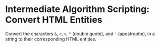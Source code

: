 # Intermediate Algorithm Scripting: Convert HTML Entities

Convert the characters `&`, `<`, `>`, `"` (double quote), and `'` (apostrophe), in a string to their corresponding HTML entities.
